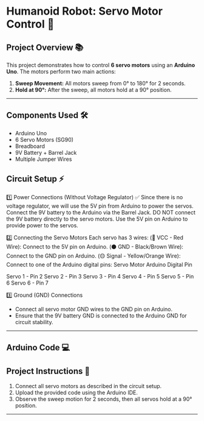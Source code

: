# Humanoid Robot: Servo Motor Control 🤖

## Project Overview 📚
This project demonstrates how to control **6 servo motors** using an **Arduino Uno**. The motors perform two main actions:  
1. **Sweep Movement:** All motors sweep from 0° to 180° for 2 seconds.  
2. **Hold at 90°:** After the sweep, all motors hold at a 90° position.

---

## Components Used 🛠️
- Arduino Uno
- 6 Servo Motors (SG90)
- Breadboard
- 9V Battery + Barrel Jack
- Multiple Jumper Wires

## Circuit Setup ⚡

1️⃣ Power Connections (Without Voltage Regulator)
✅ Since there is no voltage regulator, we will use the 5V pin from Arduino to power the servos.
Connect the 9V battery to the Arduino via the Barrel Jack.
DO NOT connect the 9V battery directly to the servo motors.
Use the 5V pin on Arduino to provide power to the servos. 

2️⃣ Connecting the Servo Motors
Each servo has 3 wires:
(🔴 VCC - Red Wire):
Connect to the 5V pin on Arduino.
(⚫ GND - Black/Brown Wire):
Connect to the GND pin on Arduino.
(🟡 Signal - Yellow/Orange Wire):
Connect to one of the Arduino digital pins:
Servo Motor
Arduino Digital Pin

Servo 1 - Pin 2
Servo 2 - Pin 3
Servo 3 - Pin 4
Servo 4 - Pin 5
Servo 5 - Pin 6
Servo 6 - Pin 7 

3️⃣ Ground (GND) Connections
- Connect all servo motor GND wires to the GND pin on Arduino.
- Ensure that the 9V battery GND is connected to the Arduino GND for circuit stability.
---
## Arduino Code 💻

## Project Instructions 🚀
1. Connect all servo motors as described in the circuit setup.  
2. Upload the provided code using the Arduino IDE.  
3. Observe the sweep motion for 2 seconds, then all servos hold at a 90° position.  

---

